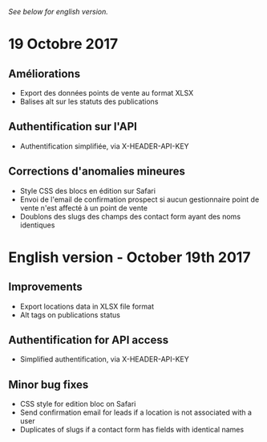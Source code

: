 *See below for english version.*

# 19 Octobre 2017

## Améliorations
- Export des données points de vente au format XLSX
- Balises alt sur les statuts des publications

## Authentification sur l'API
- Authentification simplifiée, via X-HEADER-API-KEY

## Corrections d'anomalies mineures
- Style CSS des blocs en édition sur Safari
- Envoi de l'email de confirmation prospect si aucun gestionnaire point de vente n'est affecté à un point de vente
- Doublons des slugs des champs des contact form ayant des noms identiques

# English version - October 19th 2017

## Improvements
- Export locations data in XLSX file format
- Alt tags on publications status

## Authentification for API access
- Simplified authentification, via X-HEADER-API-KEY

## Minor bug fixes
- CSS style for edition bloc on Safari
- Send confirmation email for leads if a location is not associated with a user
- Duplicates of slugs if a contact form has fields with identical names
